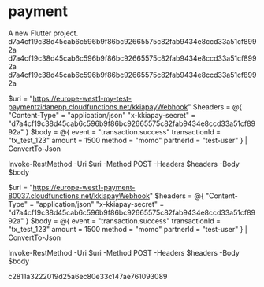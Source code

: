 # payment

A new Flutter project.
d7a4cf19c38d45cab6c596b9f86bc92665575c82fab9434e8ccd33a51cf8992a
d7a4cf19c38d45cab6c596b9f86bc92665575c82fab9434e8ccd33a51cf8992a
d7a4cf19c38d45cab6c596b9f86bc92665575c82fab9434e8ccd33a51cf8992a

$uri = "https://europe-west1-my-test-paymentzidanepp.cloudfunctions.net/kkiapayWebhook"
$headers = @{
  "Content-Type"    = "application/json"
  "x-kkiapay-secret" = "d7a4cf19c38d45cab6c596b9f86bc92665575c82fab9434e8ccd33a51cf8992a"
}
$body = @{
  event         = "transaction.success"
  transactionId = "tx_test_123"
  amount        = 1500
  method        = "momo"
  partnerId     = "test-user"
} | ConvertTo-Json

Invoke-RestMethod -Uri $uri -Method POST -Headers $headers -Body $body


$uri = "https://europe-west1-payment-80037.cloudfunctions.net/kkiapayWebhook"
$headers = @{
  "Content-Type"     = "application/json"
  "x-kkiapay-secret" = "d7a4cf19c38d45cab6c596b9f86bc92665575c82fab9434e8ccd33a51cf8992a"
}
$body = @{
  event         = "transaction.success"
  transactionId = "tx_test_123"
  amount        = 1500
  method        = "momo"
  partnerId     = "test-user"
} | ConvertTo-Json

Invoke-RestMethod -Uri $uri -Method POST -Headers $headers -Body $body


c2811a3222019d25a6ec80e33c147ae761093089